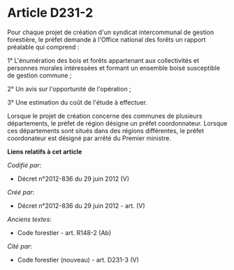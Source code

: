 # Article D231-2

Pour chaque projet de création d'un syndicat intercommunal de gestion forestière, le préfet demande à l'Office national des
forêts un rapport préalable qui comprend :

1° L'énumération des bois et forêts appartenant aux collectivités et personnes morales intéressées et formant un ensemble
boisé susceptible de gestion commune ;

2° Un avis sur l'opportunité de l'opération ;

3° Une estimation du coût de l'étude à effectuer.

Lorsque le projet de création concerne des communes de plusieurs départements, le préfet de région désigne un préfet
coordonnateur. Lorsque ces départements sont situés dans des régions différentes, le préfet coordonateur est désigné par
arrêté du Premier ministre.

**Liens relatifs à cet article**

_Codifié par_:

  - Décret n°2012-836 du 29 juin 2012 (V)

_Créé par_:

  - Décret n°2012-836 du 29 juin 2012 - art. (V)

_Anciens textes_:

  - Code forestier - art. R148-2 (Ab)

_Cité par_:

  - Code forestier (nouveau) - art. D231-3 (V)
